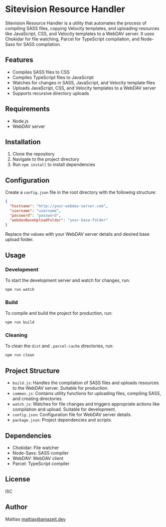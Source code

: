 # Sitevision Resource Handler

Sitevision Resource Handler is a utility that automates the process of compiling SASS files, copying Velocity templates, and uploading resources like JavaScript, CSS, and Velocity templates to a WebDAV server. It uses Chokidar for file watching, Parcel for TypeScript compilation, and Node-Sass for SASS compilation.

## Features

- Compiles SASS files to CSS
- Compiles TypeScript files to JavaScript
- Watches for changes in SASS, JavaScript, and Velocity template files
- Uploads JavaScript, CSS, and Velocity templates to a WebDAV server
- Supports recursive directory uploads

## Requirements

- Node.js
- WebDAV server

## Installation

1. Clone the repository
2. Navigate to the project directory
3. Run `npm install` to install dependencies

## Configuration

Create a `config.json` file in the root directory with the following structure:

```json
{
  "hostname": "http://your-webdav-server.com",
  "username": "username",
  "password": "password",
  "webdavBaseUploadFolder": "your-base-folder"
}
```

Replace the values with your WebDAV server details and desired base upload folder.

## Usage

### Development

To start the development server and watch for changes, run:

```bash
npm run watch
```

### Build

To compile and build the project for production, run:

```bash
npm run build
```

### Cleaning

To clean the `dist` and `.parcel-cache` directories, run:

```bash
npm run clean
```

## Project Structure

- `build.js`: Handles the compilation of SASS files and uploads resources to the WebDAV server. Suitable for production.
- `common.js`: Contains utility functions for uploading files, compiling SASS, and creating directories.
- `watch.js`: Watches for file changes and triggers appropriate actions like compilation and upload. Suitable for development.
- `config.json`: Configuration file for WebDAV server details.
- `package.json`: Project dependencies and scripts.

## Dependencies

- Chokidar: File watcher
- Node-Sass: SASS compiler
- WebDAV: WebDAV client
- Parcel: TypeScript compiler

## License

ISC

## Author

Mattias <mattias@amazeit.dev>
